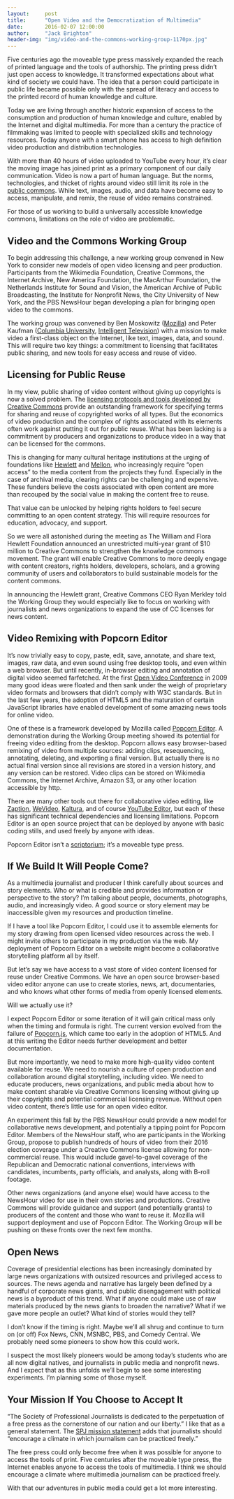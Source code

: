 ```yaml
---
layout:     post
title:      "Open Video and the Democratization of Multimedia"
date:       2016-02-07 12:00:00
author:     "Jack Brighton"
header-img: "img/video-and-the-commons-working-group-1170px.jpg"
---
```


Five centuries ago the moveable type press massively expanded the reach of printed language and the tools of authorship. The printing press didn’t just open access to knowledge. It transformed expectations about what kind of society we could have. The idea that a person could participate in public life became possible only with the spread of literacy and access to the printed record of human knowledge and culture.  

Today we are living through another historic expansion of access to the consumption and production of human knowledge and culture, enabled by the Internet and digital multimedia. For more than a century the practice of filmmaking was limited to people with specialized skills and technology resources. Today anyone with a smart phone has access to high definition video production and distribution technologies.

With more than 40 hours of video uploaded to YouTube every hour, it’s clear the moving image has joined print as a primary component of our daily communication.  Video is now a part of human language. But the norms, technologies, and thicket of rights around video still limit its role in the [public commons](https://en.wikipedia.org/wiki/Commons). While text, images, audio, and data have become easy to access, manipulate, and remix, the reuse of video remains constrained. 

For those of us working to build a universally accessible knowledge commons, limitations on the role of video are problematic. 

## Video and the Commons Working Group

To begin addressing this challenge, a new working group convened in New York to consider new models of open video licensing and peer production.  Participants from the Wikimedia Foundation, Creative Commons, the Internet Archive, New America Foundation, the MacArthur Foundation, the Netherlands Institute for Sound and Vision, the American Archive of Public Broadcasting, the Institute for Nonprofit News, the City University of New York, and the PBS NewsHour began developing a plan for bringing open video to the commons.

The working group was convened by Ben Moskowitz ([Mozilla](https://www.mozilla.org/en-US/foundation/)) and Peter Kaufman ([Columbia University](http://ctl.columbia.edu/), [Intelligent Television](http://intelligenttelevision.com/)) with a mission to make video a first-class object on the Internet, like text, images, data, and sound. This will require two key things: a commitment to licensing that facilitates public sharing, and new tools for easy access and reuse of video. 

## Licensing for Public Reuse

In my view, public sharing of video content without giving up copyrights is now a solved problem. The [licensing protocols and tools developed by Creative Commons](https://creativecommons.org/licenses/) provide an outstanding framework for specifying terms for sharing and reuse of copyrighted works of all types. But the economics of video production and the complex of rights associated with its elements often work against putting it out for public reuse.  What has been lacking is a commitment by producers and organizations to produce video in a way that can be licensed for the commons. 

This is changing for many cultural heritage institutions at the urging of foundations like [Hewlett](http://www.hewlett.org/) and [Mellon](https://mellon.org/), who increasingly require “open access” to the media content from the projects they fund. Especially in the case of archival media, clearing rights can be challenging and expensive. These funders believe the costs associated with open content are more than recouped by the social value in making the content free to reuse.

That value can be unlocked by helping rights holders to feel secure committing to an open content strategy. This will require resources for education, advocacy, and support. 

So we were all astonished during the meeting as The William and Flora Hewlett Foundation announced an unrestricted multi-year grant of $10 million to Creative Commons to strengthen the knowledge commons movement. The grant will enable Creative Commons to more deeply engage with content creators, rights holders, developers, scholars, and a growing community of users and collaborators to build sustainable models for the content commons.

In announcing the Hewlett grant, Creative Commons CEO Ryan Merkley told the Working Group they would especially like to focus on working with journalists and news organizations to expand the use of CC licenses for news content.

## Video Remixing with Popcorn Editor

It’s now trivially easy to copy, paste, edit, save, annotate, and share text, images, raw data, and even sound using free desktop tools, and even within a web browser. But until recently, in-browser editing and annotation of digital video seemed farfetched. At the first [Open Video Conference](http://openvideoconference.org/) in 2009 many good ideas were floated and then sank under the weigh of proprietary video formats and browsers that didn’t comply with W3C standards. But in the last few years, the adoption of HTML5 and the maturation of certain JavaScript libraries have enabled development of some amazing news tools for online video. 

One of these is a framework developed by Mozilla called [Popcorn Editor](https://github.com/mozilla/popcorn-editor). A demonstration during the Working Group meeting showed its potential for freeing video editing from the desktop. Popcorn allows easy browser-based remixing of video from multiple sources: adding clips, resequencing, annotating, deleting, and exporting a final version. But actually there is no actual final version since all revisions are stored in a version history, and any version can be restored. Video clips can be stored on Wikimedia Commons, the Internet Archive, Amazon S3, or any other location accessible by http. 

There are many other tools out there for collaborative video editing, like [Zaption](https://www.zaption.com/), [WeVideo](https://www.wevideo.com/), [Kaltura](http://corp.kaltura.com/), and of course [YouTube Editor](https://www.youtube.com/editor), but each of these has significant technical dependencies and licensing limitations. Popcorn Editor is an open source project that can be deployed by anyone with basic coding stills, and used freely by anyone with ideas.  

Popcorn Editor isn’t a [scriptorium](https://en.wikipedia.org/wiki/Scriptorium); it’s a moveable type press.

## If We Build It Will People Come?

As a multimedia journalist and producer I think carefully about sources and story elements. Who or what is credible and provides information or perspective to the story? I’m talking about people, documents, photographs, audio, and increasingly video.  A good source or story element may be inaccessible given my resources and production timeline.

If I have a tool like Popcorn Editor, I could use it to assemble elements for my story drawing from open licensed video resources across the web. I might invite others to participate in my production via the web. My deployment of Popcorn Editor on a website might become a collaborative storytelling platform all by itself. 

But let’s say we have access to a vast store of video content licensed for reuse under Creative Commons. We have an open source browser-based video editor anyone can use to create stories, news, art, documentaries, and who knows what other forms of media from openly licensed elements. 

Will we actually use it?  

I expect Popcorn Editor or some iteration of it will gain critical mass only when the timing and formula is right.  The current version evolved from the failure of [Popcorn.js](http://popcornjs.org/), which came too early in the adoption of HTML5. And at this writing the Editor needs further development and better documentation.  

But more importantly, we need to make more high-quality video content available for reuse. We need to nourish a culture of open production and collaboration around digital storytelling, including video. We need to educate producers, news organizations, and public media about how to make content sharable via Creative Commons licensing without giving up their copyrights and potential commercial licensing revenue.  Without open video content, there’s little use for an open video editor. 

An experiment this fall by the PBS NewsHour could provide a new model for collaborative news development, and potentially a tipping point for Popcorn Editor.  Members of the NewsHour staff, who are participants in the Working Group, propose to publish hundreds of hours of video from their 2016 election coverage under a Creative Commons license allowing for non-commercial reuse. This would include gavel-to-gavel coverage of the Republican and Democratic national conventions, interviews with candidates, incumbents, party officials, and analysts, along with B-roll footage. 

Other news organizations (and anyone else) would have access to the NewsHour video for use in their own stories and productions. Creative Commons will provide guidance and support (and potentially grants) to producers of the content and those who want to reuse it. Mozilla will support deployment and use of Popcorn Editor.  The Working Group will be pushing on these fronts over the next few months.

## Open News

Coverage of presidential elections has been increasingly dominated by large news organizations with outsized resources and privileged access to sources. The news agenda and narrative has largely been defined by a handful of corporate news giants, and public disengagement with political news is a byproduct of this trend. What if anyone could make use of raw materials produced by the news giants to broaden the narrative? What if we gave more people an outlet? What kind of stories would they tell? 

I don’t know if the timing is right. Maybe we’ll all shrug and continue to turn on (or off) Fox News, CNN, MSNBC, PBS, and Comedy Central. We probably need some pioneers to show how this could work. 

I suspect the most likely pioneers would be among today’s students who are all now digital natives, and journalists in public media and nonprofit news. And I expect that as this unfolds we’ll begin to see some interesting experiments. I’m planning some of those myself.

## Your Mission If You Choose to Accept It

“The Society of Professional Journalists is dedicated to the perpetuation of a free press as the cornerstone of our nation and our liberty.” I like that as a general statement.  The [SPJ mission statement](http://www.spj.org/mission.asp) adds that journalists should “encourage a climate in which journalism can be practiced freely.”

The free press could only become free when it was possible for anyone to access the tools of print. Five centuries after the moveable type press, the Internet enables anyone to access the tools of multimedia. I think we should encourage a climate where multimedia journalism can be practiced freely.

With that our adventures in public media could get a lot more interesting.

